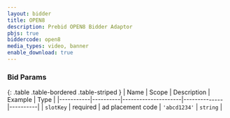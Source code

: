 ```yaml
---
layout: bidder
title: OPEN8
description: Prebid OPEN8 Bidder Adaptor
pbjs: true
biddercode: open8
media_types: video, banner
enable_download: true
---
```


### Bid Params

{: .table .table-bordered .table-striped }
| Name      | Scope    | Description         | Example      | Type     |
|-----------|----------|---------------------|--------------|----------|
| `slotKey` | required | ad placement code   | `'abcd1234'` | `string` |
